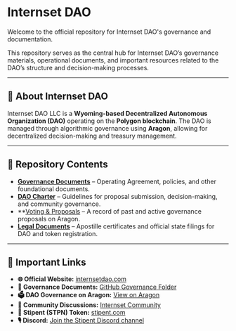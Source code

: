 # Internset DAO

Welcome to the official repository for Internset DAO's governance and documentation.

This repository serves as the central hub for Internset DAO’s governance materials, operational documents, and important resources related to the DAO’s structure and decision-making processes.

---

## 📖 About Internset DAO

Internset DAO LLC is a **Wyoming-based Decentralized Autonomous Organization (DAO)** operating on the **Polygon blockchain**. The DAO is managed through algorithmic governance using **Aragon**, allowing for decentralized decision-making and treasury management.

---

## 📂 Repository Contents

- **[Governance Documents](https://github.com/intern-set/dao/tree/main/governance)** – Operating Agreement, policies, and other foundational documents.  
- **[DAO Charter](https://vault.internset.com/c/charter)** – Guidelines for proposal submission, decision-making, and community governance.  
- **[Voting & Proposals](https://app.aragon.org/dao/polygon-mainnet/0x5b97f8D14E6EF12291E56d591058dA7d3B0Cd8D8/) – A record of past and active governance proposals on Aragon.
- **[Legal Documents](./legal/)** – Apostille certificates and official state filings for DAO and token registration. 

---

## 🔗 Important Links

- **🌐 Official Website:** [internsetdao.com](https://www.internsetdao.com)  
- **📝 Governance Documents:** [GitHub Governance Folder](https://github.com/intern-set/dao/tree/main/governance)  
- **🗳 DAO Governance on Aragon:** [View on Aragon](https://app.aragon.org/#/daos/polygon/0x5b97f8d14e6ef12291e56d591058da7d3b0cd8d8/)  
- **💬 Community Discussions:** [Internset Community](https://community.internset.com)  
- **💼 Stipent (STPN) Token:** [stipent.com](https://www.stipent.com)  
- **🎙 Discord:** [Join the Stipent Discord channel](https://discord.com/channels/1301650992042868808/1303083800271650848)  

